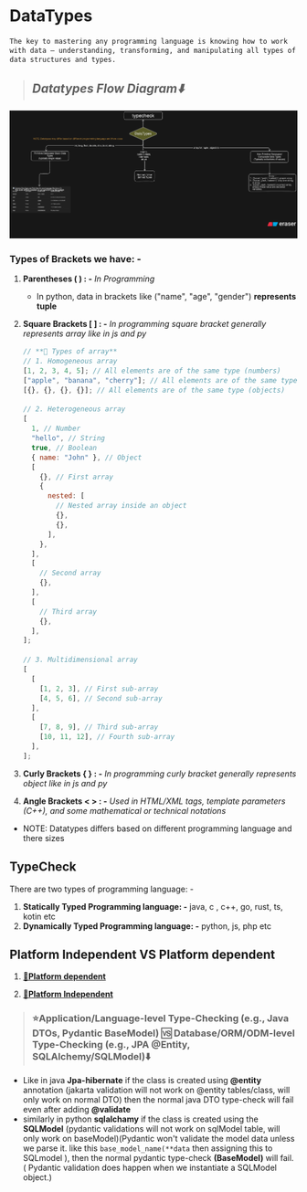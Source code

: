 # **DataTypes**

```text
The key to mastering any programming language is knowing how to work with data — understanding, transforming, and manipulating all types of data structures and types.
```

> ## **_Datatypes Flow Diagram⬇️_**

![datatypes flow diagram](./datatypes-imgs/datatypesflowdiagram.png)

### Types of Brackets we have: -

1. **Parentheses ( ) : -** _In Programming_

   - In python, data in brackets like ("name", "age", "gender") **represents tuple**

2. **Square Brackets [ ] : -** _In programming square bracket generally represents array like in js and py_

   ```js
   // **🎯 Types of array**
   // 1. Homogeneous array
   [1, 2, 3, 4, 5]; // All elements are of the same type (numbers)
   ["apple", "banana", "cherry"]; // All elements are of the same type (strings)
   [{}, {}, {}, {}]; // All elements are of the same type (objects)

   // 2. Heterogeneous array
   [
     1, // Number
     "hello", // String
     true, // Boolean
     { name: "John" }, // Object
     [
       {}, // First array
       {
         nested: [
           // Nested array inside an object
           {},
           {},
         ],
       },
     ],
     [
       // Second array
       {},
     ],
     [
       // Third array
       {},
     ],
   ];

   // 3. Multidimensional array
   [
     [
       [1, 2, 3], // First sub-array
       [4, 5, 6], // Second sub-array
     ],
     [
       [7, 8, 9], // Third sub-array
       [10, 11, 12], // Fourth sub-array
     ],
   ];
   ```

3. **Curly Brackets { } : -** _In programming curly bracket generally represents object like in js and py_

4. **Angle Brackets < > : -** _Used in HTML/XML tags, template parameters (C++), and some mathematical or technical notations_

- NOTE: Datatypes differs based on different programming language and there sizes

## **TypeCheck**

There are two types of programming language: -

1. **Statically Typed Programming language: -** java, c , c++, go, rust, ts, kotin etc
2. **Dynamically Typed Programming language: -** python, js, php etc

## **Platform Independent VS Platform dependent**

1. **[🔗Platform dependent](../cpp/cpp.md#c-platform-dependent)**

2. **[🔗Platform Independent](../java/java.md#java-platorm-independent)**

> ### **⭐Application/Language-level Type-Checking (e.g., Java DTOs, Pydantic BaseModel)** 🆚 **Database/ORM/ODM-level Type-Checking (e.g., JPA @Entity, SQLAlchemy/SQLModel)⬇️**

- Like in java **Jpa-hibernate** if the class is created using **@entity** annotation (jakarta validation will not work on @entity tables/class, will only work on normal DTO) then the normal java DTO type-check will fail even after adding **@validate**
- similarly in python **sqlalchamy** if the class is created using the **SQLModel** (pydantic validations will not work on sqlModel table, will only work on baseModel)(Pydantic won't validate the model data unless we parse it. like this `base_model_name(**data` then assigning this to SQLmodel ), then the normal pydantic type-check **(BaseModel)** will fail. ( Pydantic validation does happen when we instantiate a SQLModel object.)
